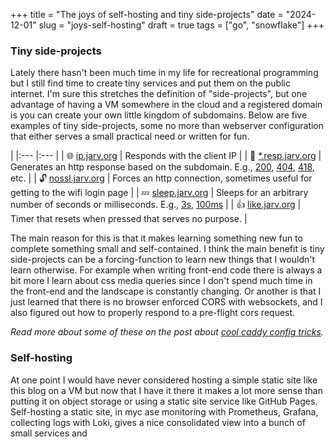 +++
title = "The joys of self-hosting and tiny side-projects"
date = "2024-12-01"
slug = "joys-self-hosting"
draft = true
tags = ["go", "snowflake"]
+++

<style>

div.proj table {
  border-collapse: collapse;
  width: 100%;
}
div.proj td {
  padding: 10px;
  text-align: center;
  vertical-align: top;
  border-bottom: 1px solid #000;
}
div.proj td:nth-child(odd) {
  border-right: 2px solid #000;
}
div.proj td:first-child {
  white-space: nowrap;
}
div.proj tr:last-child td {
  border-bottom: none;
}

</style>
### Tiny side-projects

Lately there hasn't been much time in my life for recreational programming but I still find time to create tiny services and put them on the public internet.
I'm sure this stretches the definition of "side-projects", but one advantage of having a VM somewhere in the cloud and a registered domain is you can create your own little kingdom of subdomains.
Below are five examples of tiny side-projects, some no more than webserver configuration that either serves a small practical need or written for fun.


<div class="proj">

|
|:--- |:--- |
| 🌐 [ip.jarv.org](//ip.jarv.org) | Responds with the client IP |
| 🤯 [\*.resp.jarv.org](//500.resp.jarv.org) | Generates an http response based on the subdomain. E.g., [200](//200.resp.jarv.org), [404](//404.resp.jarv.org), [418](//418.resp.jarv.org), etc. |
| 🔓 [nossl.jarv.org](//nossl.jarv.org) | Forces an http connection, sometimes useful for getting to the wifi login page |
| 💤 [sleep.jarv.org](//sleep.jarv.org) | Sleeps for an arbitrary number of seconds or milliseconds. E.g., [3s](//sleep.jarv.org/1), [100ms](//sleep.jarv.org/100ms) |
| 👍 [like.jarv.org](//like.jarv.org) | Timer that resets when pressed that serves no purpose. |

</div>

The main reason for this is that it makes learning something new fun to complete something small and self-contained.
I think the main benefit is tiny side-projects can be a forcing-function to learn new things that I wouldn't learn otherwise.
For example when writing front-end code there is always a bit more I learn about css media queries since I don't spend much time in the front-end and the landscape is constantly changing.
Or another is that I just learned that there is no browser enforced CORS with websockets, and I also figured out how to properly respond to a pre-flight cors request.

_Read more about some of these on the post about [cool caddy config tricks](/posts/cool-caddy-config-tricks/)._

### Self-hosting

At one point I would have never considered hosting a simple static site like this blog on a VM but now that I have it there it makes a lot more sense than putting it on object storage or using a static site service like GitHub Pages.
Self-hosting a static site, in myc ase monitoring with Prometheus, Grafana, collecting logs with Loki, gives a nice consolidated view into a bunch of small services and

<!-- --- -->

<!-- ### Self hosted service -->

<!-- | -->
<!-- | --- | -->
<!-- | Grafana, Loki, Prometheus | -->
<!-- | GoatCounter | -->
